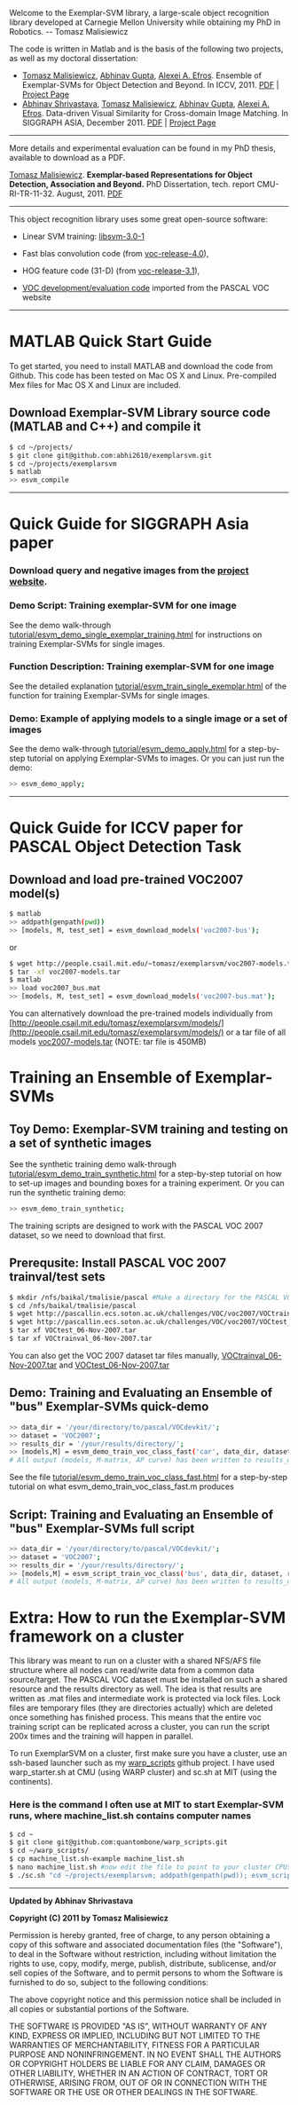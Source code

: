 Welcome to the Exemplar-SVM library, a large-scale object recognition
library developed at Carnegie Mellon University while obtaining my PhD
in Robotics. 
  -- Tomasz Malisiewicz

The code is written in Matlab and is the basis of the following two
projects, as well as my doctoral dissertation:

* [Tomasz Malisiewicz](http://www.cs.cmu.edu/~tmalisie/), [Abhinav Gupta](http://www.cs.cmu.edu/~abhinavg), [Alexei A. Efros](http://www.cs.cmu.edu/~efros). Ensemble of Exemplar-SVMs for Object Detection and Beyond. In ICCV, 2011. [PDF](http://www.cs.cmu.edu/~tmalisie/projects/iccv11/exemplarsvm-iccv11.pdf) | [Project Page](http://www.cs.cmu.edu/~tmalisie/projects/iccv11/) 
* [Abhinav Shrivastava](http://www.abhinav-shrivastava.info/), [Tomasz Malisiewicz](http://www.cs.cmu.edu/~tmalisie/), [Abhinav Gupta](http://www.cs.cmu.edu/~abhinavg), [Alexei A. Efros](http://www.cs.cmu.edu/~efros). Data-driven Visual Similarity for Cross-domain Image Matching. In SIGGRAPH ASIA, December 2011. [PDF](http://www.cs.cmu.edu/~tmalisie/projects/sa11/shrivastava-sa11.pdf) | [Project Page](http://graphics.cs.cmu.edu/projects/crossDomainMatching/)

---

More details and experimental evaluation can be found in my PhD thesis, available to download as a PDF.

[Tomasz Malisiewicz](http://www.cs.cmu.edu/~tmalisie/). **Exemplar-based Representations for Object Detection, Association and Beyond.** PhD Dissertation, tech. report CMU-RI-TR-11-32. August, 2011. [PDF](http://www.cs.cmu.edu/~tmalisie/thesis/malisiewicz_thesis.pdf)

---- 

This object recognition library uses some great open-source software:

* Linear SVM training: [libsvm-3.0-1](http://www.csie.ntu.edu.tw/~cjlin/libsvm/)

* Fast blas convolution code (from [voc-release-4.0](http://www.cs.brown.edu/~pff/latent/)), 

* HOG feature code (31-D) (from [voc-release-3.1](http://www.cs.brown.edu/~pff/latent/)), 

* [VOC development/evaluation code](http://pascallin.ecs.soton.ac.uk/challenges/VOC/) imported from the PASCAL VOC website


----

# MATLAB Quick Start Guide

To get started, you need to install MATLAB and download the code from Github. This code has been tested on Mac OS X and Linux.  Pre-compiled Mex files for Mac OS X and Linux are included.

## Download Exemplar-SVM Library source code (MATLAB and C++) and compile it
``` sh
$ cd ~/projects/
$ git clone git@github.com:abhi2610/exemplarsvm.git
$ cd ~/projects/exemplarsvm
$ matlab
>> esvm_compile
```

----

# Quick Guide for SIGGRAPH Asia paper

### Download query and negative images from the [project website](http://graphics.cs.cmu.edu/projects/crossDomainMatching/).

### Demo Script: Training exemplar-SVM for one image
See the demo walk-through [tutorial/esvm_demo_single_exemplar_training.html](http://graphics.cs.cmu.edu/projects/crossDomainMatching/tutorial/esvm_demo_single_exemplar_training.html) for instructions on training Exemplar-SVMs for single images.

### Function Description: Training exemplar-SVM for one image
See the detailed explanation [tutorial/esvm_train_single_exemplar.html](http://graphics.cs.cmu.edu/projects/crossDomainMatching/tutorial/esvm_train_single_exemplar.html) of the function for training Exemplar-SVMs for single images.

### Demo: Example of applying models to a single image or a set of images
See the demo walk-through [tutorial/esvm_demo_apply.html](http://people.csail.mit.edu/tomasz/exemplarsvm/tutorial/esvm_demo_apply.html) for a step-by-step tutorial on applying Exemplar-SVMs to images.
Or you can just run the demo:
``` sh
>> esvm_demo_apply;
```

----

# Quick Guide for ICCV paper for PASCAL Object Detection Task

## Download and load pre-trained VOC2007 model(s)
``` sh
$ matlab
>> addpath(genpath(pwd))
>> [models, M, test_set] = esvm_download_models('voc2007-bus');
```

or

``` sh
$ wget http://people.csail.mit.edu/~tomasz/exemplarsvm/voc2007-models.tar
$ tar -xf voc2007-models.tar
$ matlab
>> load voc2007_bus.mat
>> [models, M, test_set] = esvm_download_models('voc2007-bus.mat');
```

You can alternatively download the pre-trained models individually from [http://people.csail.mit.edu/tomasz/exemplarsvm/models/](http://people.csail.mit.edu/tomasz/exemplarsvm/models/) or a tar file of all models [voc2007-models.tar](http://people.csail.mit.edu/tomasz/exemplarsvm/models/voc2007-models.tar) (NOTE: tar file is 450MB)

# Training an Ensemble of Exemplar-SVMs

## Toy Demo: Exemplar-SVM training and testing on a set of synthetic images

See the synthetic training demo walk-through [tutorial/esvm_demo_train_synthetic.html](http://people.csail.mit.edu/tomasz/exemplarsvm/tutorial/esvm_demo_train_synthetic.html) for a step-by-step tutorial on how to set-up images and bounding boxes for a training experiment.
Or you can run the synthetic training demo:

``` sh
>> esvm_demo_train_synthetic;
```

The training scripts are designed to work with the PASCAL VOC 2007
dataset, so we need to download that first.

## Prerequsite: Install PASCAL VOC 2007 trainval/test sets
``` sh
$ mkdir /nfs/baikal/tmalisie/pascal #Make a directory for the PASCAL VOC data
$ cd /nfs/baikal/tmalisie/pascal
$ wget http://pascallin.ecs.soton.ac.uk/challenges/VOC/voc2007/VOCtrainval_06-Nov-2007.tar
$ wget http://pascallin.ecs.soton.ac.uk/challenges/VOC/voc2007/VOCtest_06-Nov-2007.tar
$ tar xf VOCtest_06-Nov-2007.tar 
$ tar xf VOCtrainval_06-Nov-2007.tar 
``` 
You can also get the VOC 2007 dataset tar files manually, [VOCtrainval_06-Nov-2007.tar](http://pascallin.ecs.soton.ac.uk/challenges/VOC/voc2007/VOCtrainval_06-Nov-2007.tar) and [VOCtest_06-Nov-2007.tar](http://pascallin.ecs.soton.ac.uk/challenges/VOC/voc2007/VOCtest_06-Nov-2007.tar)

## Demo: Training and Evaluating an Ensemble of "bus" Exemplar-SVMs quick-demo
``` sh
>> data_dir = '/your/directory/to/pascal/VOCdevkit/';
>> dataset = 'VOC2007';
>> results_dir = '/your/results/directory/';
>> [models,M] = esvm_demo_train_voc_class_fast('car', data_dir, dataset, results_dir);
# All output (models, M-matrix, AP curve) has been written to results_dir
```

See the file [tutorial/esvm_demo_train_voc_class_fast.html](http://people.csail.mit.edu/tomasz/exemplarsvm/tutorial/esvm_demo_train_voc_class_fast.html) for a step-by-step tutorial on what esvm_demo_train_voc_class_fast.m produces


## Script: Training and Evaluating an Ensemble of "bus" Exemplar-SVMs full script
``` sh
>> data_dir = '/your/directory/to/pascal/VOCdevkit/';
>> dataset = 'VOC2007';
>> results_dir = '/your/results/directory/';
>> [models,M] = esvm_script_train_voc_class('bus', data_dir, dataset, results_dir);
# All output (models, M-matrix, AP curve) has been written to results_dir
```

# Extra: How to run the Exemplar-SVM framework on a cluster

This library was meant to run on a cluster with a shared NFS/AFS file
structure where all nodes can read/write data from a common data
source/target.  The PASCAL VOC dataset must be installed on such a
shared resource and the results directory as well.  The idea is that
results are written as .mat files and intermediate work is protected
via lock files. Lock files are temporary files (they are directories
actually) which are deleted once something has finished process.  This
means that the entire voc training script can be replicated across a
cluster, you can run the script 200x times and the training will
happen in parallel.

To run ExemplarSVM on a cluster, first make sure you have a cluster,
use an ssh-based launcher such as my
[warp_scripts](https://github.com/quantombone/warp_scripts) github
project.  I have used warp_starter.sh at CMU (using WARP cluster)
and sc.sh at MIT (using the continents).

### Here is the command I often use at MIT to start Exemplar-SVM runs, where machine_list.sh contains computer names
``` sh
$ cd ~
$ git clone git@github.com:quantombone/warp_scripts.git
$ cd ~/warp_scripts/
$ cp machine_list.sh-example machine_list.sh
$ nano machine_list.sh #now edit the file to point to your cluster CPUs
$ ./sc.sh "cd ~/projects/exemplarsvm; addpath(genpath(pwd)); esvm_script_train_voc_class('train');"
```

--- 
**Updated by Abhinav Shrivastava**

**Copyright (C) 2011 by Tomasz Malisiewicz**

Permission is hereby granted, free of charge, to any person obtaining a copy
of this software and associated documentation files (the "Software"), to deal
in the Software without restriction, including without limitation the rights
to use, copy, modify, merge, publish, distribute, sublicense, and/or sell
copies of the Software, and to permit persons to whom the Software is
furnished to do so, subject to the following conditions:

The above copyright notice and this permission notice shall be included in
all copies or substantial portions of the Software.

THE SOFTWARE IS PROVIDED "AS IS", WITHOUT WARRANTY OF ANY KIND, EXPRESS OR
IMPLIED, INCLUDING BUT NOT LIMITED TO THE WARRANTIES OF MERCHANTABILITY,
FITNESS FOR A PARTICULAR PURPOSE AND NONINFRINGEMENT. IN NO EVENT SHALL THE
AUTHORS OR COPYRIGHT HOLDERS BE LIABLE FOR ANY CLAIM, DAMAGES OR OTHER
LIABILITY, WHETHER IN AN ACTION OF CONTRACT, TORT OR OTHERWISE, ARISING FROM,
OUT OF OR IN CONNECTION WITH THE SOFTWARE OR THE USE OR OTHER DEALINGS IN
THE SOFTWARE.

